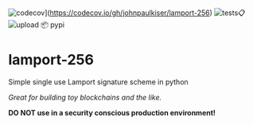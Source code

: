 ![codecov](https://codecov.io/gh/johnpaulkiser/lamport-256/branch/main/graph/badge.svg?token=ZWIK9EVZ3N)](https://codecov.io/gh/johnpaulkiser/lamport-256)
![tests📋](https://github.com/johnpaulkiser/lamport-256/workflows/tests%F0%9F%93%8B/badge.svg)
![upload 📦 pypi](https://github.com/johnpaulkiser/lamport-256/workflows/upload%20%F0%9F%93%A6%20pypi/badge.svg)

# lamport-256
Simple single use Lamport signature scheme in python

_Great for building toy blockchains and the like._

**DO NOT use in a security conscious production environment!** 
